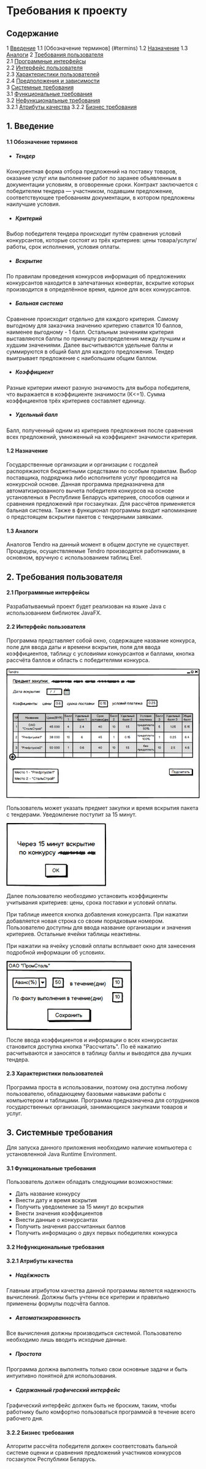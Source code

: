 # Требования к проекту
## Содержание
1 [Введение](#intro) 
1.1 [Обозначение терминов] (#termins)
1.2 [Назначение](#assigment)
1.3 [Аналоги](#analogs) 
2 [Требования пользователя](#user_requirements)  
2.1 [Программные интерфейсы](#software_interfaces)  
2.2 [Интерфейс пользователя](#user_interface)  
2.3 [Характеристики пользователей](#user_specifications)     
2.4 [Предположения и зависимости](#assumptions_and_dependencies)  
3 [Системные требования](#system_requirements)  
3.1 [Функциональные требования](#functional_requirements)  
3.2 [Нефункциональные требования](#non-functional_requirements)  
3.2.1 [Атрибуты качества](#quality_attributes)
3.2.2 [Бизнес требования](#business_requirements)

<a name="intro"/>

## 1. Введение

<a name="termins"/>

#### 1.1 Обозначение терминов
- ##### Тендер
Конкурентная форма отбора предложений на поставку товаров, оказание услуг или выполнение работ по заранее объявленным в документации условиям, в оговоренные сроки. Контракт заключается с победителем тендера — участником, подавшим предложение, соответствующее требованиям документации, в котором предложены наилучшие условия.
- ##### Критерий
Выбор победителя тендера происходит путём сравнения условий конкурсантов, которые состоят из трёх критериев: цены товара/услуги/работы, срок исполнения, условия оплаты.
- ##### Вскрытие
По правилам проведения конкурсов информация об предложениях конкурсантов находится в запечатанных конвертах, вскрытие которых производится в определённое время, единое для всех конкурсантов.
- ##### Бальная система
Сравнение происходит отдельно для каждого критерия. Самому выгодному для заказчика значению критерию ставится 10 баллов, наименее выгодному - 1 балл. Остальным значениям критерия выставляются баллы по приницпу распределения  между лучшим и худшим значениями. Далее высчитываются удельные баллы и суммируются в общий балл для каждого предложения. Тендер выигрывает предложение с наибольшим общим баллом. 
- ##### Коэффициент
Разные критерии имеют разную значимость для выбора победителя, что выражается в коэффициенте значимости (К<=1). Сумма коэффициентов трёх критериев составляет единицу.
- ##### Удельный балл
Балл, полученный одним из критериев предложения после сравнения всех предложений, умноженный на коэффициент значимости критерия. 

<a name="assignment"/>

#### 1.2 Назначение
Государственные организации и организации с госдолей распоряжаются бюджетными средствами по особым правилам. Выбор поставщика, подрядчика либо исполнителя услуг проводится на конкурсной основе. Данная программа предназначена для автоматизированного вычета победителя конкурсов на основе установленых в Республике Беларусь критериев, способов оценки и сравнения предложений при госзакупках. Для рассчётов применяется бальная система. Также в функционал программы входит напоминание о предстоящем вскрытии пакетов с тендерными заявками.

<a name="analogs"/>

#### 1.3 Аналоги
Аналогов Tendro на данный момент в общем доступе не существует. Процедуры, осуществляемые Tendro производятся работниками, в основном, вручную с использованием таблиц Exel.

<a name="user_requirements"/>

## 2. Требования пользователя

<a name="software_interfaces"/>

#### 2.1 Программные интерфейсы
Разрабатываемый проект будет реализован на языке Java c использованием библиотек JavaFX.

<a name="user_interface"/>

#### 2.2 Интерфейс пользователя
 Программа представляет собой окно, содержащее название конкурса, поле для ввода даты и времени вскрытия, поля для ввода коэффициентов, таблицу с условиями конкурсантов и баллами, кнопка рассчёта баллов и область с победителями конкурса.
 
 ![MainWindow](https://github.com/WioWio/Tendro/blob/master/Mockups/TendroMainWindow.png "MainWindow")
 
Пользователь может указать предмет закупки и время вскрытия пакета с тендерами. Уведомление поступит за 15 минут.

![Notification](https://github.com/WioWio/Tendro/blob/master/Mockups/NotificationWindow.png "Notification")
 
 Далее пользователю необходимо установить коэффициенты учитывания критериев: цены, срока поставки и условий оплаты.
 
 При таблице имеется кнопка добавления конкурсанта. При нажатии добавляется новая строка со своим порядковым номером. Пользователю доступны для ввода название организации и значения критериев. Остальные ячейки таблицы неактивны.
 
 При нажатии на ячейку условий оплаты всплывает окно для занесения подробной информации об условиях.
 
 ![PayConditions](https://github.com/WioWio/Tendro/blob/master/Mockups/PayConditionsInput.png "PayConditions")
 
 После ввода коэффициентов и информации о всех конкурсантах становится доступна кнопка "Рассчитать". По её нажатию расчитываются и заносятся в таблицу баллы и выводятся два лучших тендера.
 
 
 <a name="user_specifications"/>
 
 #### 2.3 Характеристики пользователей
Программа проста в использовании, поэтому она доступна любому пользователю, обладающему базовыми навыками работы с компьютером и таблицами. Программа предназначена для сотрудников государственных организаций, занимающихся закупками товаров и услуг.
<a name="system_requirements"/>

## 3. Системные требования
Для запуска данного приложения необходимо наличие компьютера с установленной Java Runtime Environment.
<a name="functional_requirements"/>

#### 3.1 Функциональные требования
Пользователь должен обладать следующими возможностями:
- Дать название конкурсу
- Внести дату и время вскрытия
- Получить уведомление за 15 минут до вскрытия
- Внести значения коэффициентов
- Внести данные о конкурсантах
- Получить значения рассчитанных баллов
- Получить информацию о двух первых победителях конкурса

<a name="non-functional_requirements"/>

#### 3.2 Нефункциональные требования

#### 3.2.1 Атрибуты качества
 - ##### Надёжность
Главным атрибутом качества данной программы является надежность вычислений. Должны быть учтены все критерии и правильно применены формулы подсчёта баллов.
- ##### Автоматизированность
Все вычисления должны производиться системой. Пользователю необходимо лишь вводить исходные данные.
 - ##### Простота
Программа должна выполнять только свои основные задачи и быть интуитивно понятной для использования.
- ##### Сдержанный графический интерфейс
Графический интерфейс должен быть не броским, таким, чтобы работнику было комфортно пользоваться программой в течение всего рабочего дня.

<a name="business_requirements"/>

#### 3.2.2 Бизнес требования
Алгоритм рассчёта победителя должен соответстовать бальной системе оценки и сравнения предложений участников конкурсов госзакупок Республики Беларусь.
